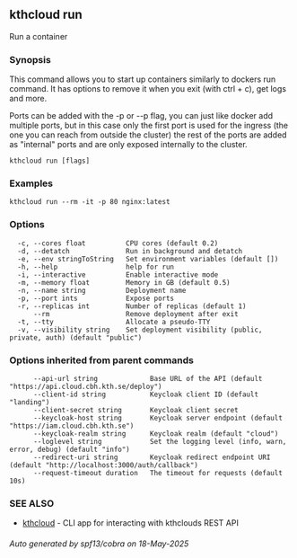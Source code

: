## kthcloud run

Run a container

### Synopsis


This command allows you to start up containers similarly to dockers run command. It has options to remove it when you exit (with ctrl + c), get logs and more.

Ports can be added with the -p or --p flag, you can just like docker add multiple ports, but in this case only the first port is used for the ingress (the one you can reach from outside the cluster) the rest of the ports are added as "internal" ports and are only exposed internally to the cluster.

```
kthcloud run [flags]
```

### Examples

```
kthcloud run --rm -it -p 80 nginx:latest
```

### Options

```
  -c, --cores float          CPU cores (default 0.2)
  -d, --detatch              Run in background and detatch
  -e, --env stringToString   Set environment variables (default [])
  -h, --help                 help for run
  -i, --interactive          Enable interactive mode
  -m, --memory float         Memory in GB (default 0.5)
  -n, --name string          Deployment name
  -p, --port ints            Expose ports
  -r, --replicas int         Number of replicas (default 1)
      --rm                   Remove deployment after exit
  -t, --tty                  Allocate a pseudo-TTY
  -v, --visibility string    Set deployment visibility (public, private, auth) (default "public")
```

### Options inherited from parent commands

```
      --api-url string             Base URL of the API (default "https://api.cloud.cbh.kth.se/deploy")
      --client-id string           Keycloak client ID (default "landing")
      --client-secret string       Keycloak client secret
      --keycloak-host string       Keycloak server endpoint (default "https://iam.cloud.cbh.kth.se")
      --keycloak-realm string      Keycloak realm (default "cloud")
      --loglevel string            Set the logging level (info, warn, error, debug) (default "info")
      --redirect-uri string        Keycloak redirect endpoint URI (default "http://localhost:3000/auth/callback")
      --request-timeout duration   The timeout for requests (default 10s)
```

### SEE ALSO

* [kthcloud](kthcloud.md)	 - CLI app for interacting with kthclouds REST API

###### Auto generated by spf13/cobra on 18-May-2025
